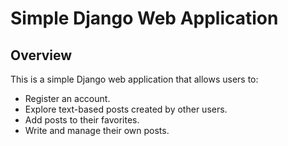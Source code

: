 # Simple Django Web Application

## Overview

This is a simple Django web application that allows users to:

- Register an account.
- Explore text-based posts created by other users.
- Add posts to their favorites.
- Write and manage their own posts.
